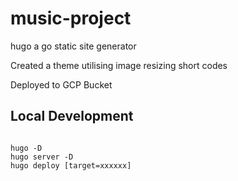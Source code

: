 # music-project 

hugo a go static site generator

Created a theme utilising image resizing short codes

Deployed to GCP Bucket 

## Local Development 

``` /hugo/sites/music-project

hugo -D 
hugo server -D 
hugo deploy [target=xxxxxx]
```

